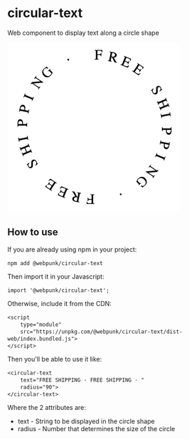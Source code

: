 # circular-text
Web component to display text along a circle shape

![Circular text example](circle.png)

## How to use

If you are already using npm in your project:
```
npm add @webpunk/circular-text
```

Then import it in your Javascript:
```
import '@webpunk/circular-text';
```

Otherwise, include it from the CDN:
```
<script
    type="module"
    src="https://unpkg.com/@webpunk/circular-text/dist-web/index.bundled.js">
</script>
```

Then you'll be able to use it like:
```
<circular-text
    text="FREE SHIPPING · FREE SHIPPING · "
    radius="90">
</circular-text>
```

Where the 2 attributes are:
* text - String to be displayed in the circle shape
* radius - Number that determines the size of the circle

